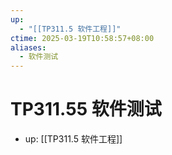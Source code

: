 ```yaml
---
up:
  - "[[TP311.5 软件工程]]"
ctime: 2025-03-19T10:58:57+08:00
aliases:
  - 软件测试
---
```


# TP311.55 软件测试

- up: [[TP311.5 软件工程]]
